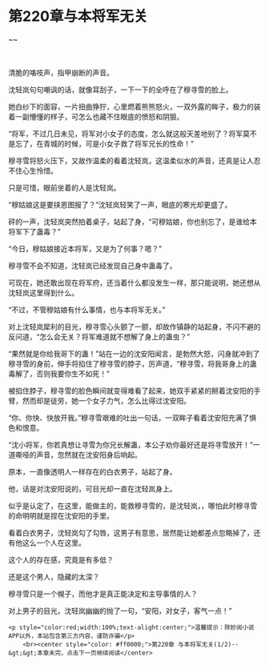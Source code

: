 # 第220章与本将军无关
~~
    	    <p name="pagetop" href="javascript:void(0);" onclick="return false" style="line-height: 35px;padding: 10px;color: #333;"> </p><p>清脆的咯吱声，指甲崩断的声音。</p><p>沈轻岚句句嘲讽的话，就像耳刮子，一下一下的全呼在了穆寻雪的脸上。</p><p>她白纱下的面容，一片扭曲狰狞，心里燃着熊熊怒火，一双外露的眸子，极力的装着一副懵懂的样子，可怎么也藏不住眼底的愤怒和阴狠。</p><p>“将军，不过几日未见，将军对小女子的态度，怎么就这般天差地别了？将军莫不是忘了，在青城的时候，可是小女子救了将军兄长的性命！”</p><p>穆寻雪将怒火压下，又故作温柔的看着沈轻岚，这温柔似水的声音，还真是让人忍不住心生怜惜。</p><p>只是可惜，眼前坐着的人是沈轻岚。</p><p>“穆姑娘这是要挟恩图报了？”沈轻岚轻笑了一声，眼底的寒光却更盛了。</p><p>砰的一声，沈轻岚突然拍着桌子，站起了身，“可穆姑娘，你也别忘了，是谁给本将军下了蛊毒？”</p><p>“今日，穆姑娘接近本将军，又是为了何事？嗯？”</p><p>穆寻雪不会不知道，沈轻岚已经发现自己身中蛊毒了。</p><p>可现在，她还敢出现在将军府，还当着什么都没发生一样，那只能说明，她还想从沈轻岚这里得到什么。</p><p>“不过，不管穆姑娘有什么事情，也与本将军无关。”</p><p>对上沈轻岚犀利的目光，穆寻雪心头颤了一颤，却故作镇静的站起身，不闪不避的反问道，“怎么会无关？将军难道就不想解了身上的蛊虫？”</p><p>“果然就是你给我哥下的蛊！”站在一边的沈安阳闻言，是勃然大怒，闪身就冲到了穆寻雪的身前，伸手将掐住了穆寻雪的脖子，厉声道，“穆寻雪，将我哥身上的蛊毒解了，否则我要你生不如死！”</p><p>被掐住脖子，穆寻雪的脸色瞬间就变得难看了起来，她双手紧紧的掰着沈安阳的手臂，然而却是徒劳，她一个女子力气，怎么比得过沈安阳。</p><p>“你、你快、快放开我。”穆寻雪艰难的吐出一句话，一双眸子看着沈安阳充满了惧色和恨意。</p><p>“沈小将军，你若真想让寻雪为你兄长解蛊，本公子劝你最好还是将寻雪放开！”一道嘶哑的声音，忽然就在沈安阳身后响起。</p><p>原本，一直像透明人一样存在的白衣男子，站起了身。</p><p>他，话是对沈安阳说的，可目光却一直在沈轻岚身上。</p><p>似乎是认定了，在这里，能做主的，能救穆寻雪的，是沈轻岚，，哪怕此时穆寻雪的命明明就是捏在沈安阳的手里。</p><p>看着白衣男子，沈轻岚勾了勾唇，这男子有意思，居然能让她都差点忽略掉了，还有他这么一个人在这里。</p><p>这个人的存在感，究竟是有多低？</p><p>还是这个男人，隐藏的太深？</p><p>穆寻雪只是一个幌子，而他才是真正能决定和主导事情的人？</p><p>对上男子的目光，沈轻岚幽幽的抛了一句，“安阳，对女子，客气一点！”</p>
    	
   	<p style="color:red;width:100%;text-alight:center;">温馨提示：除妙阅小说APP以外，本站包含第三方内容，谨防诈骗</p>
    	<br><center style="color: #ff0000;">第220章 与本将军无关(1/2)--&gt;&gt;本章未完，点击下一页继续阅读</center>
    	